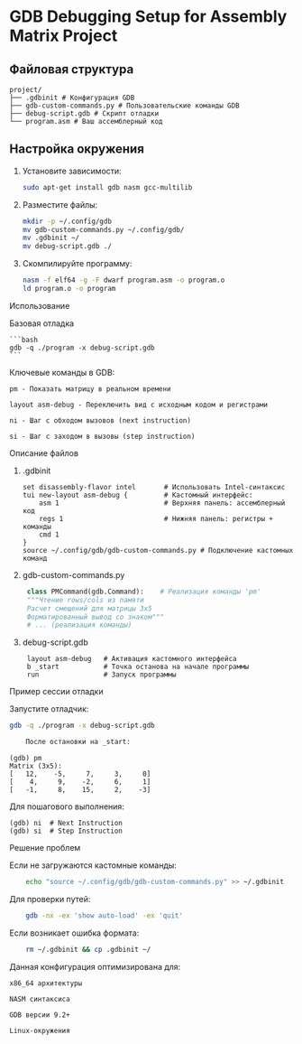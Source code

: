 # GDB Debugging Setup for Assembly Matrix Project

## Файловая структура

    project/
    ├── .gdbinit # Конфигурация GDB
    ├── gdb-custom-commands.py # Пользовательские команды GDB
    ├── debug-script.gdb # Скрипт отладки
    └── program.asm # Ваш ассемблерный код


## Настройка окружения

1. Установите зависимости:
   
    ```bash
    sudo apt-get install gdb nasm gcc-multilib
    ```
    
2. Разместите файлы:
       
    ```bash
    mkdir -p ~/.config/gdb
    mv gdb-custom-commands.py ~/.config/gdb/
    mv .gdbinit ~/
    mv debug-script.gdb ./
    ```
    
3. Скомпилируйте программу:
       
    ```bash
    nasm -f elf64 -g -F dwarf program.asm -o program.o
    ld program.o -o program
    ```

Использование

Базовая отладка

    ```bash
    gdb -q ./program -x debug-script.gdb
    ```

Ключевые команды в GDB:

    pm - Показать матрицу в реальном времени

    layout asm-debug - Переключить вид с исходным кодом и регистрами

    ni - Шаг с обходом вызовов (next instruction)

    si - Шаг с заходом в вызовы (step instruction)

Описание файлов

1. .gdbinit

   ```text
   set disassembly-flavor intel       # Использовать Intel-синтаксис
   tui new-layout asm-debug {         # Кастомный интерфейс:
       asm 1                          # Верхняя панель: ассемблерный код
       regs 1                         # Нижняя панель: регистры + команды
       cmd 1
   }
   source ~/.config/gdb/gdb-custom-commands.py # Подключение кастомных команд
   ```

2. gdb-custom-commands.py

   ```python
    class PMCommand(gdb.Command):    # Реализация команды 'pm'
    """Чтение rows/cols из памяти
    Расчет смещений для матрицы 3x5
    Форматированный вывод со знаком"""
    # ... (реализация команды)
   ```

3. debug-script.gdb

   ```text
    layout asm-debug   # Активация кастомного интерфейса
    b _start           # Точка останова на начале программы
    run                # Запуск программы
   ```

Пример сессии отладки

Запустите отладчик:

```bash
gdb -q ./program -x debug-script.gdb

    После остановки на _start:
```
    
```text
(gdb) pm
Matrix (3x5):
[   12,    -5,     7,     3,     0]
[    4,     9,    -2,     6,     1]
[   -1,     8,    15,     2,    -3]
```
    
Для пошагового выполнения:

```text
(gdb) ni  # Next Instruction
(gdb) si  # Step Instruction
```
Решение проблем

Если не загружаются кастомные команды:

```bash
    echo "source ~/.config/gdb/gdb-custom-commands.py" >> ~/.gdbinit
```

Для проверки путей:

```bash
    gdb -nx -ex 'show auto-load' -ex 'quit'
```
Если возникает ошибка формата:

```bash
    rm ~/.gdbinit && cp .gdbinit ~/
```
        
Данная конфигурация оптимизирована для:

    x86_64 архитектуры

    NASM синтаксиса

    GDB версии 9.2+

    Linux-окружения

   





